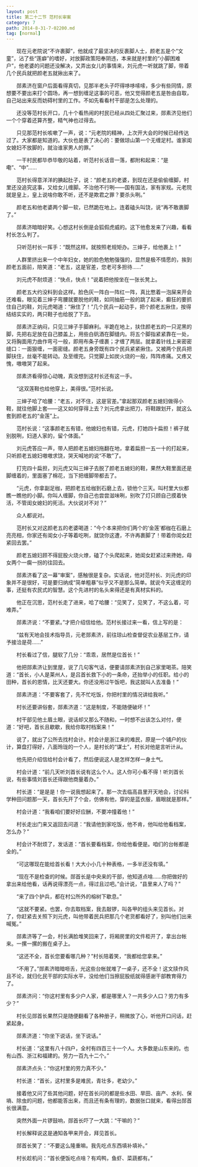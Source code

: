 ```yaml
---
layout: post
title: 第二十二节 范村长审案
category: 7
path: 2014-8-31-7-02200.md
tag: [normal]
---
```


　　现在元老院说“不许裹脚”，他就成了最坚决的反裹脚人士，颜老五是个“文童”，沾了些“莲癖”的嗜好，对放脚政策阳奉阴违，本来就是村里的“小脚困难户”，他老婆的问题还没解决，又弄出女儿的事情来，刘元虎一听就跳了脚，带着几个民兵就把颜老五就揪出来了。

　　郧素济在窗户后面看得真切，见那半老头子吓得哆哆嗦嗦，多少有些同情，原想要不要出来打个圆场，再一想到缠足这事的可恶，他又觉得颜老五是咎由自取，自己站出来反而妨碍村里的工作。不如先看看村干部是怎么处理的。

　　还没等范村长开口，几十个看热闹的村民已经从四处汇聚过来，郧素济见他们一个个穿着还算齐整，精气神也过得去。

　　只见那范村长咳嗽了一声，说：“元老院的精神，上次开大会的时候已经传达过了。大家都是知道的。大伙也是表了决心的：要做琼山第一个无缠足村。谁家闺女媳妇不放脚的，就治谁家男人的罪。”

　　一干村民都毕恭毕敬的站着，听范村长话音一落，都附和起来：“是嘞”、“中”……

　　范村长得意洋洋的腆起肚子，说：“颜老五的老婆，到现在还是偷偷缠脚，村里还没追究这事，又给女儿缠脚。不治他不行咧――国有国法，家有家规。元老院就是皇上，皇上说啥你敢不听，还不是欺君之罪？要杀头咧。”

　　颜老五和他老婆两个脚一软，已然跪在地上。连着磕头叫饶，说“再不敢裹脚了。”

　　郧素济暗暗好笑。心想这村长倒是会狐假虎威的。这下他愈发来了兴趣，看看村长怎么判了。

　　只听范村长一挥手：“既然这样。就按照老规矩办。三婶子，给他裹上！”

　　人群里挤出来一个中年妇女，她的脸色勉勉强强的，显然是极不情愿的，挨到颜老五面前，陪笑道：“老五，这是官差，您老可多担待……”

　　刘元虎不耐烦道：“快点，快点！”说着把他按坐在一张长凳上。

　　颜老五大约没料到会这样。脸色灰一阵白一阵红一阵，真比憋着一泡屎来开会还难看。眼见着三婶子弯腰就要脱他的鞋，如同抽筋一般的跳了起来，癫狂的要抓住自己的鞋，刘元虎喝道：“揪住了！”几个民兵一起动手，把个颜老五揪住，按得结结实实的，两只鞋子也给脱了下去。

　　郧素济正纳闷，只见三婶子手脚麻利。半跪在地上，扶住颜老五的一只泥黑的脚，先把右足放在自己膝盖上，用些白矾酒在脚缝内。将五个脚指紧紧靠在一处，又将胸面用力曲作弯弓一般，即用布条子缠裹；才缠了两层。就拿着针线上来密密缝口：一面狠缠，一面密缝。颜老五身旁既有四个民兵紧紧揪住。又被两个民兵把脚扶住，丝毫不能转动。及至缠完。只觉脚上如炭火烧的一般，阵阵疼痛。又疼又愧，嗷嗷哭了起来。

　　郧素济看得惊心动魄，真没想到这村长还有这一手。

　　“这双莲鞋也给他穿上，美得很。”范村长说。

　　三婶子哈了哈腰：“老五，对不住，这是官差。”拿起那双颜老五媳妇做得小鞋，就往他脚上套――这又如何穿得上去？刘元虎拿出把刀，将鞋跟划开，就这么套到颜老五的“金莲”上。

　　范村长说：“这事颜老五有错，他媳妇也有错，元虎，打她四十扁担！裤子就别脱咧，妇道人家的，留个体面。”

　　刘元虎答应一声，带人把颜老五媳妇拖翻在地，拿着扁担一五一十的打起来，只听颜老五媳妇嗷嗷求饶，哭天喊地的说“不敢”了。

　　打完四十扁担，刘元虎又叫三婶子去脱了颜老五媳妇的鞋，果然大鞋里面还是脚缠着的，里面塞了棉花，当下把缠脚带都去了。

　　“元虎，你拿副足枷，把颜老五给枷到石磨上去，锁他个三天。叫村里大伙都瞧一瞧他的小脚。你叫人缠脚，你自己也尝尝滋味咧，别吹了灯只顾自己摸着快活，不管闺女媳妇的死活。大伙说对不对？”

　　众人都说对。

　　范村长又对这颜老五的老婆喝道：“今个本来把你们两个的‘金莲’都枷在石磨上亮亮相，你家还有闺女小子等着吃咧，就饶你这遭，不许再裹脚了！带着你闺女赶紧回去罢。”

　　颜老五媳妇顾不得屁股火烧火燎，磕了个头爬起来，她闺女赶紧过来搀她，母女两个一瘸一拐的往回去。

　　郧素济看了这一幕“审案”，感触很是复杂。实话说，他对范村长、刘元虎的印象并不是很好，可是要归纳成“简单粗暴”似乎又不是那么简单。就说今天这缠足的事，还挺有农民式的智慧。这个先进村的名头来得还是有真材实料的。

　　他正在沉思，范村长走了进来，哈了哈腰：“见笑了，见笑了，不这么着，可难弄。”

　　郧素济说：“不要紧。”才把介绍信给他。范村长接过来一看，信上写的是：

　　“兹有天地会技术指导员，元老郧素济，前往琼山检查督促农业基层工作，请予接洽是荷……”

　　村长看过了信，腿软了几分：“乖乖，居然是位首长！”

　　他把郧素济让到里屋，说了几句客气话，便要请郧素济到自己家里喝茶。陪笑道：“首长，小人是莱州人，是吕首长救下小的一条命，还抬举小的任职。给小的田种，首长的恩情，比天还要大。你还没用过午饭吧，我这就叫人去准备！”

　　郧素济道：“不要客套了，先不忙吃饭，你把村里的情况讲给我听。”

　　村长还要讲俗套，郧素济道：“这是制度，不能随便破坏！”

　　村干部见他土眉土眼，说话却又那么不随和，一时想不出该怎么对付，便道：“好吧，首长且歇歇，我给你取村档案来！”

　　说了，就出了公所去找村会计。村会计是浙江来的难民，原是一个铺户的伙计，算盘打得好，八面玲珑的一个人，是村长的“谋士”，村长对他是言听计从。

　　他先把介绍信给村会计看了，然后便说这人是怎样怎样一身土气。

　　村会计道：“前几天听刘首长说有这么个人。这人你可小看不得！听刘首长说，有些事情刘首长还得跟他商量着办。”

　　村长道：“是是是！你一说我想起来了。那一次去临高县里开天地会，讨论科学种田问题那一天，首长先开了个会，仿佛有他，穿的是蓝衣服，眉眼就是那样。”

　　村会计道：“我看咱们要好好应酬，不要冲撞着他！”

　　村长走出门来又返回去问道：“我请他到家吃饭，他不肯，他叫给他看档案，怎么办？”

　　村会计不耐烦了，发话道：“首长要看档案，你给他看便是。咱们的台帐都是全的。”

　　“可这哪现在能给首长看！大大小小几十种表格，一多半还没有填。”

　　“现在不是检查的时候。郧首长是中央来的干部，他知道点啥……你把做好的拿出来给他看，话再说得漂亮一点，得过且过吧。”会计说，“县里来人了吗？”

　　“来了四个护兵，都在村公所外的榕树下歇息。”

　　“这就不要紧。也罢，你去取档案，我去敲锣，叫各甲的组头来见首长。对了，你赶紧去关照下刘元虎，叫他带着民兵把那几个老货都看好了，别叫他们出来喊冤。”

　　郧素济等了一会，村长满脸堆笑回来了，将厢房里的文件柜开了，拿出台帐来。一摞一摞的搬在桌子上。

　　“这还不全，首长您要看哪几种？”村长陪着笑，“我都给您拿来。”

　　“不用了。”郧素济暗暗咂舌，光这些台帐就堆了一桌子，还不全！这文牍作风且不论，就归化民干部的实际水平，没给他们当擦屁股纸就得感谢干部教育得力了。

　　郧素济问：“你这村里有多少户人家，都是哪里人？一共多少人口？劳力有多少？”

　　村长见郧首长果然只是随便翻看了各种册子，稍微放了心，听他开口问话，赶紧起身。

　　郧素济道：“你坐下说话，坐下说话。”

　　村长道：“这里有八十四户，全村有四百三十一个人。大多数是山东来的。也有山西、浙江和福建的。劳力一百九十二个。”

　　郧素济点头：“你这村里的劳力真不少。”

　　村长道：“首长，这村里多是难民，青壮多，老幼少。”

　　接着他又问了些其他问题，好在首长问的都是些水田、旱田、亩产、水利、保墒、除虫的问题，他都能答出来，而且还有条有理的，数据张口就来，看得出郧首长很满意。

　　突然外面一片锣鼓响，郧首长吓了一大跳：“干嘛的？”

　　村长解释说这是通知各甲来开会，拜见首长。

　　郧首长笑了：“不要这么隆重嘛。我先吃点东西填补填补。”

　　村长趁机问：“首长便饭吃点啥？有鸡鸭，鱼虾、菜蔬都有。”
